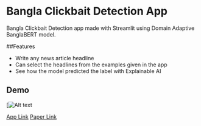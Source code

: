 # Bangla Clickbait Detection App
Bangla Clickbait Detection app made with Streamlit using Domain Adaptive BanglaBERT model.

##Features
- Write any news article headline
- Can select the headlines from the examples given in the app
- See how the model predicted the label with Explainable AI

## Demo
  [![Alt text]([https://github.com/samanjoy2/banglaclickbert/blob/main/demo.gif?raw=true](https://github.com/samanjoy2/banglaclickbert/blob/main/demo.gif?raw=true))

[App Link](https://banglaclickbert.streamlit.app/)
[Paper Link](https://)
